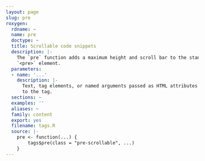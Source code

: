 ```yaml
---
layout: page
slug: pre
roxygen:
  rdname: ~
  name: pre
  doctype: ~
  title: Scrollable code snippets
  description: |-
    The `pre` function adds a maximum height and scroll bar to the standard
    `<pre>` element.
  parameters:
  - name: '...'
    description: |-
      Text, tag elements, or named arguments passed as HTML attributes
      to the tag.
  sections: ~
  examples: ''
  aliases: ~
  family: content
  export: yes
  filename: tags.R
  source: |-
    pre <- function(...) {
        tags$pre(class = "pre-scrollable", ...)
    }
---
```


